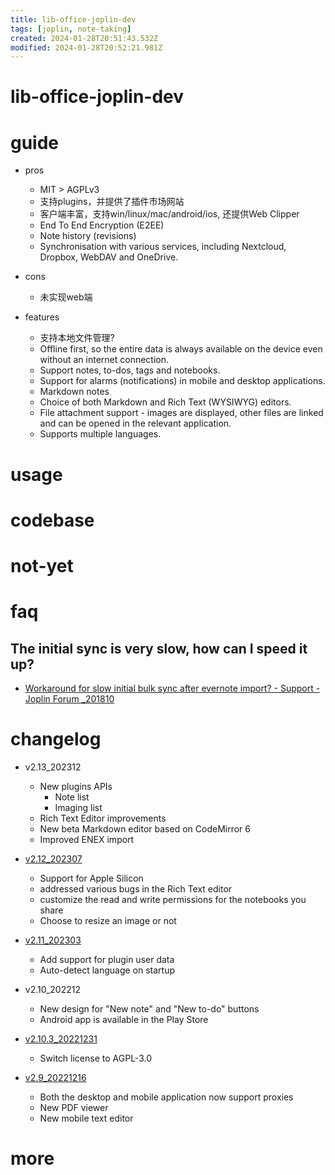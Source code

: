 ```yaml
---
title: lib-office-joplin-dev
tags: [joplin, note-taking]
created: 2024-01-28T20:51:43.532Z
modified: 2024-01-28T20:52:21.981Z
---
```


# lib-office-joplin-dev

# guide
- pros
  - MIT > AGPLv3
  - 支持plugins，并提供了插件市场网站
  - 客户端丰富，支持win/linux/mac/android/ios, 还提供Web Clipper
  - End To End Encryption (E2EE)
  - Note history (revisions)
  - Synchronisation with various services, including Nextcloud, Dropbox, WebDAV and OneDrive.

- cons
  - 未实现web端

- features
  - 支持本地文件管理?
  - Offline first, so the entire data is always available on the device even without an internet connection.
  - Support notes, to-dos, tags and notebooks.
  - Support for alarms (notifications) in mobile and desktop applications.
  - Markdown notes
  - Choice of both Markdown and Rich Text (WYSIWYG) editors.
  - File attachment support - images are displayed, other files are linked and can be opened in the relevant application.
  - Supports multiple languages.
# usage

# codebase

# not-yet

# faq

## The initial sync is very slow, how can I speed it up?

- [Workaround for slow initial bulk sync after evernote import? - Support - Joplin Forum _201810](https://discourse.joplinapp.org/t/workaround-for-slow-initial-bulk-sync-after-evernote-import/746/1)
# changelog
- v2.13_202312
  - New plugins APIs
    - Note list
    - Imaging list
  - Rich Text Editor improvements
  - New beta Markdown editor based on CodeMirror 6
  - Improved ENEX import

- [v2.12_202307](https://github.com/laurent22/joplin/releases/tag/v2.12.1)
  - Support for Apple Silicon
  - addressed various bugs in the Rich Text editor
  - customize the read and write permissions for the notebooks you share
  - Choose to resize an image or not

- [v2.11_202303](https://github.com/laurent22/joplin/releases/tag/v2.11.1)
  - Add support for plugin user data
  - Auto-detect language on startup

- v2.10_202212
  - New design for "New note" and "New to-do" buttons
  - Android app is available in the Play Store

- [v2.10.3_20221231](https://github.com/laurent22/joplin/releases/tag/v2.10.3)
  - Switch license to AGPL-3.0 

- [v2.9_20221216](https://joplinapp.org/news/20221216-release-2-9)
  - Both the desktop and mobile application now support proxies
  - New PDF viewer
  - New mobile text editor
# more
